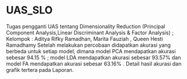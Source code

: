# UAS_SLO
Tugas pengganti UAS tentang Dimensionality Reduction (Principal Component Analysis,Linear Discriminant Analysis &amp; Factor Analysis) ; 
Kelompok :  Aditya Rifky Ramadhan, Marita Fauziah , Queen Hesti Ramadhamy
Setelah melakukan percobaan didapatkan akurasi yang berbeda untuk setiap model, dimana model PCA mendapatkan akurasi sebesar 94.15 % ; model LDA mendapatkan akurasi sebesar 93.57% dan model FA mendapatkan akurasi sebesar 63.16% . Detail hasil akurasi dan grafik tertera pada Laporan. 
